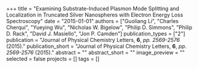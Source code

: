 +++
title = "Examining Substrate-Induced Plasmon Mode Splitting and Localization in Truncated Silver Nanospheres with Electron Energy Loss Spectroscopy"
date = "2015-01-01"
authors = ["Guoliang Li", "Charles Cherqui", "Yueying Wu", "Nicholas W. Bigelow", "Philip D. Simmons", "Philip D. Rack", "David J. Masiello", "Jon P. Camden"]
publication_types = ["2"]
publication = "Journal of Physical Chemistry Letters, **6**, _pp. 2569-2576_ (2015)."
publication_short = "Journal of Physical Chemistry Letters, **6**, _pp. 2569-2576_ (2015)."
abstract = ""
abstract_short = ""
image_preview = ""
selected = false
projects = []
tags = []
